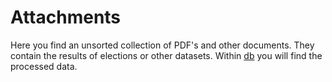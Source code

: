 # Attachments
Here you find an unsorted collection of PDF's and other documents. They contain the results of elections or other datasets. Within [db](../db/) you will find the processed data.
